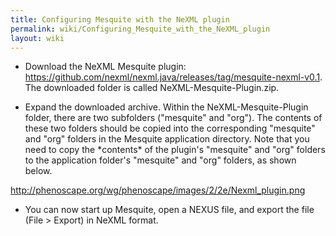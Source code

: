 ```yaml
---
title: Configuring Mesquite with the NeXML plugin
permalink: wiki/Configuring_Mesquite_with_the_NeXML_plugin
layout: wiki
---
```


- Download the NeXML Mesquite plugin:
  <https://github.com/nexml/nexml.java/releases/tag/mesquite-nexml-v0.1>.
  The downloaded folder is called NeXML-Mesquite-Plugin.zip.

<!-- -->

- Expand the downloaded archive. Within the NeXML-Mesquite-Plugin
  folder, there are two subfolders ("mesquite" and "org"). The contents
  of these two folders should be copied into the corresponding
  "mesquite" and "org" folders in the Mesquite application directory.
  Note that you need to copy the \*contents\* of the plugin's "mesquite"
  and "org" folders to the application folder's "mesquite" and "org"
  folders, as shown below.

<http://phenoscape.org/wg/phenoscape/images/2/2e/Nexml_plugin.png>

- You can now start up Mesquite, open a NEXUS file, and export the file
  (File \> Export) in NeXML format.
